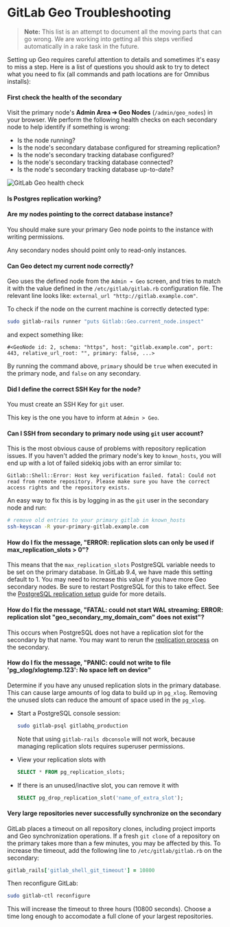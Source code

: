 # GitLab Geo Troubleshooting

>**Note:**
This list is an attempt to document all the moving parts that can go wrong.
We are working into getting all this steps verified automatically in a
rake task in the future.

Setting up Geo requires careful attention to details and sometimes it's easy to
miss a step. Here is a list of questions you should ask to try to detect
what you need to fix (all commands and path locations are for Omnibus installs):

#### First check the health of the secondary

Visit the primary node's **Admin Area ➔ Geo Nodes** (`/admin/geo_nodes`) in
your browser. We perform the following health checks on each secondary node
to help identify if something is wrong:

- Is the node running?
- Is the node's secondary database configured for streaming replication?
- Is the node's secondary tracking database configured?
- Is the node's secondary tracking database connected?
- Is the node's secondary tracking database up-to-date?

![GitLab Geo health check](img/geo-node-healthcheck.png)

#### Is Postgres replication working?

#### Are my nodes pointing to the correct database instance?

You should make sure your primary Geo node points to the instance with
writing permissions.

Any secondary nodes should point only to read-only instances.

#### Can Geo detect my current node correctly?

Geo uses the defined node from the `Admin ➔ Geo` screen, and tries to match
it with the value defined in the `/etc/gitlab/gitlab.rb` configuration file.
The relevant line looks like: `external_url "http://gitlab.example.com"`.

To check if the node on the current machine is correctly detected type:

```bash
sudo gitlab-rails runner "puts Gitlab::Geo.current_node.inspect"
```

and expect something like:

```
#<GeoNode id: 2, schema: "https", host: "gitlab.example.com", port: 443, relative_url_root: "", primary: false, ...>
```

By running the command above, `primary` should be `true` when executed in
the primary node, and `false` on any secondary.

#### Did I define the correct SSH Key for the node?

You must create an SSH Key for `git` user.

This key is the one you have to inform at `Admin > Geo`.

#### Can I SSH from secondary to primary node using `git` user account?

This is the most obvious cause of problems with repository replication issues.
If you haven't added the primary node's key to `known_hosts`, you will end up with
a lot of failed sidekiq jobs with an error similar to:

```
Gitlab::Shell::Error: Host key verification failed. fatal: Could not read from remote repository. Please make sure you have the correct access rights and the repository exists.
```

An easy way to fix this is by logging in as the `git` user in the secondary node and run:

```bash
# remove old entries to your primary gitlab in known_hosts
ssh-keyscan -R your-primary-gitlab.example.com
```

#### How do I fix the message, "ERROR:  replication slots can only be used if max_replication_slots > 0"?

This means that the `max_replication_slots` PostgreSQL variable needs to
be set on the primary database. In GitLab 9.4, we have made this setting
default to 1. You may need to increase this value if you have more Geo
secondary nodes. Be sure to restart PostgreSQL for this to take
effect. See the [PostgreSQL replication
setup](database.md#postgresql-replication) guide for more details.

#### How do I fix the message, "FATAL:  could not start WAL streaming: ERROR:  replication slot "geo_secondary_my_domain_com" does not exist"?

This occurs when PostgreSQL does not have a replication slot for the
secondary by that name. You may want to rerun the [replication
process](database.md) on the secondary.

#### How do I fix the message, "PANIC: could not write to file 'pg_xlog/xlogtemp.123': No space left on device"

Determine if you have any unused replication slots in the primary database.  This can cause large amounts of log data to build up in `pg_xlog`.
Removing the unused slots can reduce the amount of space used in the `pg_xlog`.

- Start a PostgreSQL console session:

    ```bash
    sudo gitlab-psql gitlabhq_production
    ```

    Note that using `gitlab-rails dbconsole` will not work, because managing replication slots requires superuser permissions.

- View your replication slots with

     ```sql
     SELECT * FROM pg_replication_slots;
     ```

 - If there is an unused/inactive slot, you can remove it with

     ```sql
     SELECT pg_drop_replication_slot('name_of_extra_slot');
     ```

#### Very large repositories never successfully synchronize on the secondary

GitLab places a timeout on all repository clones, including project imports
and Geo synchronization operations. If a fresh `git clone` of a repository
on the primary takes more than a few minutes, you may be affected by this.
To increase the timeout, add the following line to `/etc/gitlab/gitlab.rb`
on the secondary:

```ruby
gitlab_rails['gitlab_shell_git_timeout'] = 10800
```

Then reconfigure GitLab:

```bash
sudo gitlab-ctl reconfigure
```

This will increase the timeout to three hours (10800 seconds). Choose a time
long enough to accomodate a full clone of your largest repositories.

